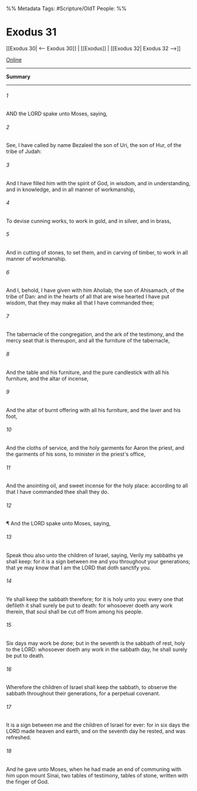 

%% Metadata
Tags: #Scripture/OldT
People: 
%%
# Exodus 31
[[Exodus 30| <-- Exodus 30]] | [[Exodus]] | [[Exodus 32| Exodus 32 -->]]

[Online](https://churchofjesuschrist.org/study/scriptures/ot/ex/31?lang=eng)

---
__Summary__



---

###### 1
AND the LORD spake unto Moses, saying,
###### 2
See, I have called by name Bezaleel the son of Uri, the son of Hur, of the tribe of Judah:
###### 3
And I have filled him with the spirit of God, in wisdom, and in understanding, and in knowledge, and in all manner of workmanship,
###### 4
To devise cunning works, to work in gold, and in silver, and in brass,
###### 5
And in cutting of stones, to set them, and in carving of timber, to work in all manner of workmanship.
###### 6
And I, behold, I have given with him Aholiab, the son of Ahisamach, of the tribe of Dan: and in the hearts of all that are wise hearted I have put wisdom, that they may make all that I have commanded thee;
###### 7
The tabernacle of the congregation, and the ark of the testimony, and the mercy seat that is thereupon, and all the furniture of the tabernacle,
###### 8
And the table and his furniture, and the pure candlestick with all his furniture, and the altar of incense,
###### 9
And the altar of burnt offering with all his furniture, and the laver and his foot,
###### 10
And the cloths of service, and the holy garments for Aaron the priest, and the garments of his sons, to minister in the priest's office,
###### 11
And the anointing oil, and sweet incense for the holy place: according to all that I have commanded thee shall they do.
###### 12
¶ And the LORD spake unto Moses, saying,
###### 13
Speak thou also unto the children of Israel, saying, Verily my sabbaths ye shall keep: for it is a sign between me and you throughout your generations; that ye may know that I am the LORD that doth sanctify you.
###### 14
Ye shall keep the sabbath therefore; for it is holy unto you: every one that defileth it shall surely be put to death: for whosoever doeth any work therein, that soul shall be cut off from among his people.
###### 15
Six days may work be done; but in the seventh is the sabbath of rest, holy to the LORD: whosoever doeth any work in the sabbath day, he shall surely be put to death.
###### 16
Wherefore the children of Israel shall keep the sabbath, to observe the sabbath throughout their generations, for a perpetual covenant.
###### 17
It is a sign between me and the children of Israel for ever: for in six days the LORD made heaven and earth, and on the seventh day he rested, and was refreshed.
###### 18
And he gave unto Moses, when he had made an end of communing with him upon mount Sinai, two tables of testimony, tables of stone, written with the finger of God.



